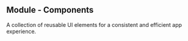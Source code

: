 ## Module - Components

A collection of reusable UI elements for a consistent and efficient app experience.
